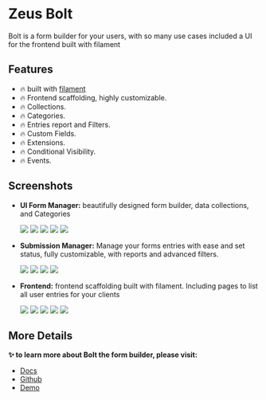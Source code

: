 # Zeus Bolt

Bolt is a form builder for your users, with so many use cases included a UI for the frontend built with filament

## Features

- 🔥 built with [filament](https://filamentadmin.com)
- 🔥 Frontend scaffolding, highly customizable.
- 🔥 Collections.
- 🔥 Categories.
- 🔥 Entries report and Filters.
- 🔥 Custom Fields.
- 🔥 Extensions.
- 🔥 Conditional Visibility.
- 🔥 Events.

## Screenshots

* **UI Form Manager:** beautifully designed form builder, data collections, and Categories

  ![](https://larazeus.com/images/screenshots/bolt/admin-1.png)
  ![](https://larazeus.com/images/screenshots/bolt/admin-2.png)
  ![](https://larazeus.com/images/screenshots/bolt/admin-3.png)
  ![](https://larazeus.com/images/screenshots/bolt/admin-9.png)
  ![](https://larazeus.com/images/screenshots/bolt/admin-10.png)

* **Submission Manager:** Manage your forms entries with ease and set status, fully customizable, with reports and advanced filters.

  ![](https://larazeus.com/images/screenshots/bolt/admin-5.png)
  ![](https://larazeus.com/images/screenshots/bolt/admin-6.png)
  ![](https://larazeus.com/images/screenshots/bolt/admin-7.png)
  ![](https://larazeus.com/images/screenshots/bolt/admin-8.png)

* **Frontend:** frontend scaffolding built with filament. Including pages to list all user entries for your clients

  ![](https://larazeus.com/images/screenshots/bolt/frontend-1.png)
  ![](https://larazeus.com/images/screenshots/bolt/frontend-2.png)
  ![](https://larazeus.com/images/screenshots/bolt/frontend-3.png)
  ![](https://larazeus.com/images/screenshots/bolt/frontend-4.png)
  ![](https://larazeus.com/images/screenshots/bolt/frontend-5.png)

## More Details
**✨ to learn more about Bolt the form builder, please visit:**

- [Docs](https://larazeus.com/docs/bolt)
- [Github](https://github.com/lara-zeus/bolt)
- [Demo](https://demo.larazeus.com)
